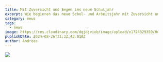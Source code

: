 ```yaml
---
title: Mit Zuversicht und Segen ins neue Schuljahr
excerpt: Wie beginnen das neue Schul- und Arbeitsjahr mit Zuversicht und unter Gottes Segen und laden herzlich ein zum All-in-Gottestdienst am <br/><p class="font-medium">Sonntag, 1.September um 10 Uhr</p> <a class="text-muted underline  font-medium" href="/news/schuljahr">Mehr anzeigen</a>.
category: news
tags:
  - news
image: https://res.cloudinary.com/dqjdjviob/image/upload/v1724329350/Homepage/News/schule_qcixab.png
publishDate: 2024-08-26T21:32:43.810Z
author: Andreas
---
```


![](https://res.cloudinary.com/dqjdjviob/image/upload/v1724330232/Homepage/News/Mit_Zuversicht_und_Segen_ins_neue_Schuljahr_hcs3e6.png)

